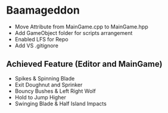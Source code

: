 # Baamageddon
* Move Attribute from MainGame.cpp to MainGame.hpp
* Add GameObject folder for scripts arrangement
* Enabled LFS for Repo
* Add VS .gitignore
## Achieved Feature (Editor and MainGame)
* Spikes & Spinning Blade 
* Exit Doughnut and Sprinker
* Bouncy Bushes & Left Right Wolf
* Hold to Jump Higher
* Swinging Blade & Half Island Impacts

